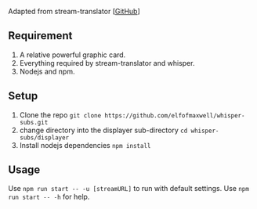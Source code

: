 Adapted from stream-translator \[[GitHub](https://github.com/fortypercnt/stream-translator)\]

## Requirement
1. A relative powerful graphic card. 
2. Everything required by stream-translator and whisper. 
3. Nodejs and npm. 

## Setup
1. Clone the repo `git clone https://github.com/elfofmaxwell/whisper-subs.git`
2. change directory into the displayer sub-directory `cd whisper-subs/displayer`
3. Install nodejs dependencies `npm install`

## Usage
Use `npm run start -- -u [streamURL]` to run with default settings. 
Use `npm run start -- -h` for help. 
